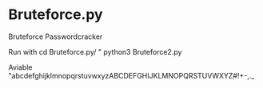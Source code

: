 # Bruteforce.py
Bruteforce Passwordcracker


Run with 
cd Bruteforce.py/
" python3 Bruteforce2.py


Aviable     "abcdefghijklmnopqrstuvwxyzABCDEFGHIJKLMNOPQRSTUVWXYZ#!+-,._
